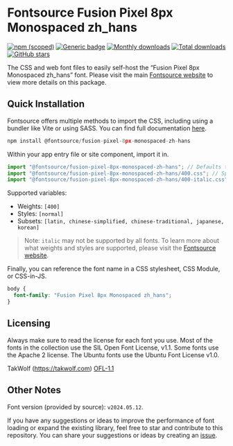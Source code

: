 # Fontsource Fusion Pixel 8px Monospaced zh_hans

[![npm (scoped)](https://img.shields.io/npm/v/@fontsource/fusion-pixel-8px-monospaced-zh-hans?color=brightgreen)](https://www.npmjs.com/package/@fontsource/fusion-pixel-8px-monospaced-zh-hans) [![Generic badge](https://img.shields.io/badge/fontsource-passing-brightgreen)](https://github.com/fontsource/fontsource) [![Monthly downloads](https://badgen.net/npm/dm/@fontsource/fusion-pixel-8px-monospaced-zh-hans)](https://github.com/fontsource/fontsource) [![Total downloads](https://badgen.net/npm/dt/@fontsource/fusion-pixel-8px-monospaced-zh-hans)](https://github.com/fontsource/fontsource) [![GitHub stars](https://img.shields.io/github/stars/fontsource/fontsource.svg?style=social&label=Star)](https://github.com/fontsource/fontsource/stargazers)

The CSS and web font files to easily self-host the “Fusion Pixel 8px Monospaced zh_hans” font. Please visit the main [Fontsource website](https://fontsource.org/fonts/fusion-pixel-8px-monospaced-zh-hans) to view more details on this package.

## Quick Installation

Fontsource offers multiple methods to import the CSS, including using a bundler like Vite or using SASS. You can find full documentation [here](https://fontsource.org/docs/getting-started/introduction).

```javascript
npm install @fontsource/fusion-pixel-8px-monospaced-zh-hans
```

Within your app entry file or site component, import it in.

```javascript
import "@fontsource/fusion-pixel-8px-monospaced-zh-hans"; // Defaults to weight 400
import "@fontsource/fusion-pixel-8px-monospaced-zh-hans/400.css"; // Specify weight
import "@fontsource/fusion-pixel-8px-monospaced-zh-hans/400-italic.css"; // Specify weight and style
```

Supported variables:
- Weights: `[400]`
- Styles: `[normal]`
- Subsets: `[latin, chinese-simplified, chinese-traditional, japanese, korean]`

> Note: `italic` may not be supported by all fonts. To learn more about what weights and styles are supported, please visit the [Fontsource website](https://fontsource.org/fonts/fusion-pixel-8px-monospaced-zh-hans).

Finally, you can reference the font name in a CSS stylesheet, CSS Module, or CSS-in-JS.

```css
body {
  font-family: "Fusion Pixel 8px Monospaced zh_hans";
}
```

## Licensing
Always make sure to read the license for each font you use. Most of the fonts in the collection use the SIL Open Font License, v1.1. Some fonts use the Apache 2 license. The Ubuntu fonts use the Ubuntu Font License v1.0.

TakWolf (https://takwolf.com)
[OFL-1.1](https://raw.githubusercontent.com/TakWolf/fusion-pixel-font/master/LICENSE-OFL)

## Other Notes
Font version (provided by source): `v2024.05.12`.

If you have any suggestions or ideas to improve the performance of font loading or expand the existing library, feel free to star and contribute to this repository. You can share your suggestions or ideas by creating an [issue](https://github.com/fontsource/fontsource/issues).